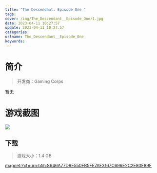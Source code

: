 ```yaml
---
title: "The Descendant: Episode One "
tags: 
cover: /img/The_Descendant__Episode_One/1.jpg
date: 2023-04-11 10:27:57
update: 2023-04-11 10:27:57
categories: 
urlname: The_Descendant__Episode_One
keywords: 
---
```

# 简介

> 开发商：Gaming Corps

暂无

# 游戏截图

![](/img/The_Descendant__Episode_One/2.jpg)


## 下载

> 游戏大小：1.4 GB

[magnet:?xt=urn:btih:8646A77D9E550FB5FE7AF3167C696E2C2E80F89F](magnet:?xt=urn:btih:8646A77D9E550FB5FE7AF3167C696E2C2E80F89F)